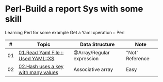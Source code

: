 # Perl-Build a report Sys with some skill
Learning Perl for some example
Get a Yaml operation :: Perl 

|   #  |   Topic   |     Data Structure      |    Note        |
|-----|-----------|----------|------------|
| 01 |    [01.Read Yaml File :: Used YAML::XS](https://github.com/Xenorock/Learning-Perl/issues/1#issue-968881181)  | @Array/Regular expression | "Not" Reference| 
| 02 |    [02.Hash uses a key with many values ]()  |Associative array|Easy| 
